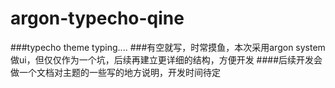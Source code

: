 # argon-typecho-qine
###typecho theme typing....
###有空就写，时常摸鱼，本次采用argon system做ui，但仅仅作为一个坑，后续再建立更详细的结构，方便开发
####后续开发会做一个文档对主题的一些写的地方说明，开发时间待定

